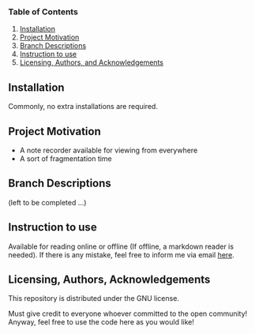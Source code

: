 ### Table of Contents

1. [Installation](#installation)
2. [Project Motivation](#motivation)
3. [Branch Descriptions](#branch)
4. [Instruction to use](#instructions)
5. [Licensing, Authors, and Acknowledgements](#licensing)

## Installation <a name="installation"></a>

Commonly, no extra installations are required.

## Project Motivation<a name="motivation"></a>

* A note recorder available for viewing from everywhere 
* A sort of fragmentation time

## Branch Descriptions <a name="branch"></a>

(left to be completed ...)

## Instruction to use<a name="instructions"></a>

Available for reading online or offline (If offline, a markdown reader is needed). If there is any mistake, feel free to inform me via email [here](ziqianghuang@hust.edu.cn). 

## Licensing, Authors, Acknowledgements<a name="licensing"></a>

This repository is distributed under the GNU license.

Must give credit to everyone whoever committed to the open community! Anyway, feel free to use the code here as you would like!


